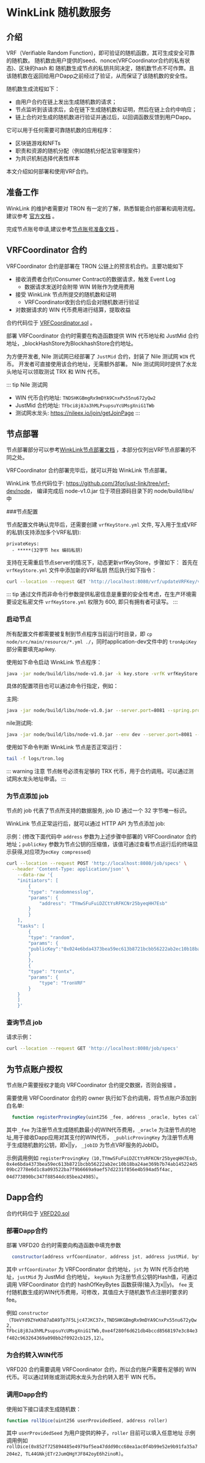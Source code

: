 # WinkLink 随机数服务

## 介绍
VRF（Verifiable Random Function)，即可验证的随机函数，其可生成安全可靠的随机数。
随机数由用户提供的seed、nonce(VRFCoordinator合约的私有状态)、区块的hash 和 随机数生成节点的私钥共同决定，随机数节点不可作弊。且该随机数在返回给用户Dapp之前经过了验证，从而保证了该随机数的安全性。

随机数生成流程如下：
- 由用户合约在链上发出生成随机数的请求；
- 节点监听到该请求后，会在链下生成随机数和证明，然后在链上合约中响应； 
- 链上合约对生成的随机数进行验证并通过后，以回调函数反馈到用户Dapp。

它可以用于任何需要可靠随机数的应用程序：
- 区块链游戏和NFTs
- 职责和资源的随机分配（例如随机分配法官审理案件）
- 为共识机制选择代表性样本

本文介绍如何部署和使用VRF合约。

## 准备工作

WinkLink 的维护者需要对 TRON 有一定的了解，熟悉智能合约部署和调用流程。
建议参考 [官方文档](https://cn.developers.tron.network/) 。

完成节点账号申请,建议参考[节点账号准备文档](https://docs.winklink.org/v1/doc/deploy.html#%E5%87%86%E5%A4%87%E8%8A%82%E7%82%B9%E5%B8%90%E5%8F%B7) 。

## VRFCoordinator 合约

VRFCoordinator 合约是部署在 TRON 公链上的预言机合约。主要功能如下

- 接收消费者合约(Consumer Contract)的数据请求，触发 Event Log
    - 数据请求发送时会附带 WIN 转账作为使用费用
- 接受 WinkLink 节点所提交的随机数和证明  
    - VRFCoordinator收到合约后会对随机数进行验证
- 对数据请求的 WIN 代币费用进行结算，提取收益

合约代码位于 [VRFCoordinator.sol](https://github.com/3for/just-link/blob/vrf-dev/tvm-contracts/v1.0/VRF/VRFCoordinator.sol) 。

部署 VRFCoordinator 合约时需要在构造函数提供 WIN 代币地址和 JustMid 合约地址，_blockHashStore为BlockhashStore合约地址。

为方便开发者, Nile 测试网已经部署了 `JustMid` 合约，封装了 Nile 测试网 `WIN` 代币。
开发者可直接使用该合约地址，无需额外部署。 Nile 测试网同时提供了水龙头地址可以领取测试 TRX 和 WIN 代币。

::: tip Nile 测试网

- WIN 代币合约地址: `TNDSHKGBmgRx9mDYA9CnxPx55nu672yQw2`
- JustMid 合约地址: `TFbci8j8Ja3hMLPsupsuYcUMsgXniG1TWb`
- 测试网水龙头: <https://nileex.io/join/getJoinPage>
  :::
## 节点部署
节点部署部分可以参考[WinkLink节点部署文档](https://docs.winklink.org/v1/doc/deploy.html#%E8%8A%82%E7%82%B9%E9%83%A8%E7%BD%B2) ，本部分仅列出VRF节点部署的不同之处。

VRFCoordinator 合约部署完毕后，就可以开始 WinkLink 节点部署。

WinkLink 节点代码位于: <https://github.com/3for/just-link/tree/vrf-dev/node>，
编译完成后 node-v1.0.jar 位于项目源码目录下的 node/build/libs/ 中

###节点配置

节点配置文件确认完毕后，还需要创建 `vrfKeyStore.yml` 文件, 写入用于生成VRF的私钥(支持添加多个VRF私钥):

```text
privateKeys:
  - *****(32字节 hex 编码私钥)
```

支持在无需重启节点server的情况下，动态更新vrfKeyStore，步骤如下：
首先在`vrfKeyStore.yml` 文件中添加新的VRF私钥
然后执行如下指令：
```sh
curl --location --request GET 'http://localhost:8080/vrf/updateVRFKey/vrfKeyStore.yml'
```

::: tip
通过文件而非命令行参数提供私密信息是重要的安全性考虑，在生产环境需要设定私密文件 `vrfKeyStore.yml` 权限为 600,
即只有拥有者可读写。
:::

### 启动节点

所有配置文件都需要被复制到节点程序当前运行时目录，即 `cp node/src/main/resource/*.yml ./`，同时application-dev文件中的 `tronApiKey` 部分需要填充apikey.

使用如下命令启动 WinkLink 节点程序：

```sh
java -jar node/build/libs/node-v1.0.jar -k key.store -vrfK vrfKeyStore.yml
```

具体的配置项目也可以通过命令行指定，例如：

主网:
```sh
java -jar node/build/libs/node-v1.0.jar --server.port=8081 --spring.profiles.active=dev --key key.store  --vrfKey vrfKeyStore.yml
```
nile测试网:
```sh
java -jar node/build/libs/node-v1.0.jar --env dev --server.port=8081 --spring.profiles.active=dev --key key.store  --vrfKey vrfKeyStore.yml
```

使用如下命令判断 WinkLink 节点是否正常运行：

```sh
tail -f logs/tron.log
```

::: warning 注意
节点帐号必须有足够的 TRX 代币，用于合约调用。可以通过测试网水龙头地址申请。
:::
### 为节点添加 job
节点的 job 代表了节点所支持的数据服务, job ID 通过一个 32 字节唯一标识。

WinkLink 节点正常运行后，就可以通过 HTTP API 为节点添加 job:

示例：(修改下面代码中 `address` 参数为上述步骤中部署的 VRFCoordinator 合约地址；`publicKey` 参数为节点公钥的压缩值，该值可通过查看节点运行后的终端显示获得,对应项为`ecKey compressed`)

```sh
curl --location --request POST 'http://localhost:8080/job/specs' \
  --header 'Content-Type: application/json' \
    --data-raw '{
    "initiators": [
        {
        "type": "randomnesslog",
        "params": {
            "address": "TYmwSFuFuiDZCtYsRFKCNr25byeqHH7Esb"
        }
        }
    ],
    "tasks": [
        {
        "type": "random",
        "params": {
        "publicKey":"0x024e6bda4373bea59ec613b8721bcbb56222ab2ec10b18ba24ae369b7b74ab1452"
        }
        },
        {
        "type": "trontx",
        "params": {
            "type": "TronVRF"
        }
	}
    ]
    }'
```

### 查询节点 job

请求示例：

```sh
curl --location --request GET 'http://localhost:8080/job/specs'
```
## 为节点账户授权

节点账户需要授权才能向 VRFCoordinator 合约提交数据，否则会报错 。

需要使用 VRFCoordinator 合约的 owner 执行如下合约调用，将节点账户添加到白名单:

```js
  function registerProvingKey(uint256 _fee, address _oracle, bytes calldata _publicProvingKey, bytes32 _jobID)
```

其中 `_fee` 为注册节点生成随机数最小的WIN代币费用，`_oracle` 为注册节点的地址,用于接收Dapp应用对其支付的WIN代币，
`_publicProvingKey` 为注册节点用于生成随机数的公钥，即x||y， `_jobID` 为节点VRF服务的JobID。

示例调用例如 `registerProvingKey（10,TYmwSFuFuiDZCtYsRFKCNr25byeqHH7Esb,
0x4e6bda4373bea59ec613b8721bcbb56222ab2ec10b18ba24ae369b7b74ab145224d509bc2778e6d1c8a093522ba7f9b6669a9aef57d2231f856e4b594ad5f4ac,
04d773890bc347f88544dc85bea24985）`。

## Dapp合约

合约代码位于 [VRFD20.sol](https://github.com/3for/just-link/tree/vrf-dev/tvm-contracts/v1.0/VRF/VRFD20.sol)

### 部署Dapp合约
部署 VRFD20 合约时需要向构造函数中填充参数
```js
  constructor(address vrfCoordinator, address jst, address justMid, bytes32 keyHash, uint256 fee)
```
其中 `vrfCoordinator` 为 VRFCoordinator 合约地址，`jst` 为 WIN 代币合约地址，`justMid` 为 JustMid 合约地址，
`keyHash` 为注册节点公钥的Hash值，可通过调用 VRFCoordinator 合约的 hashOfKeyBytes 函数获得(输入为x||y)。
`fee` 支付随机数生成的WIN代币费用，可修改，其值应大于随机数节点注册时要求的fee。

例如 `constructor（TUeVYd9ZYeKh87aDA9Tp7F5Ljc47JKC37x,TNDSHKGBmgRx9mDYA9CnxPx55nu672yQw2,
TFbci8j8Ja3hMLPsupsuYcUMsgXniG1TWb,0xe4f280f6d621db4bccd8568197e3c84e3f402c963264369a098bb2f0922cb125,12）`。

### 为合约转入WIN代币

VRFD20 合约需要调用 VRFCoordinator 合约，所以合约账户需要有足够的 WIN 代币。可以通过转账或测试网水龙头为合约转入若干 WIN 代币。

### 调用Dapp合约

使用如下接口请求生成随机数：

```js
function rollDice(uint256 userProvidedSeed, address roller)
```
其中 `userProvidedSeed` 为用户提供的种子，`roller` 目前可以填入任意地址
示例调用例如 `rollDice(0x852f725894485e4979af5ea47ddd90cc68ea1ac0f4b99e52e9b91fa35a7204e2, TL44GNkjETr2JumQHgYJF842oyE6h2inoR)`。
